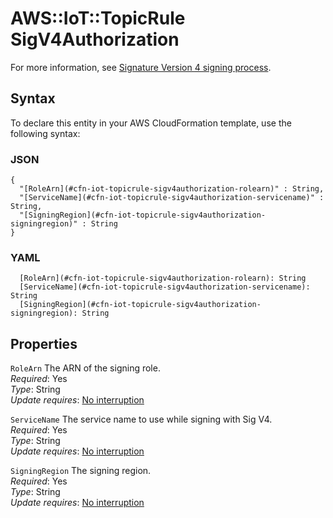 # AWS::IoT::TopicRule SigV4Authorization<a name="aws-properties-iot-topicrule-sigv4authorization"></a>

For more information, see [Signature Version 4 signing process](https://docs.aws.amazon.com/general/latest/gr/signature-version-4.html)\.

## Syntax<a name="aws-properties-iot-topicrule-sigv4authorization-syntax"></a>

To declare this entity in your AWS CloudFormation template, use the following syntax:

### JSON<a name="aws-properties-iot-topicrule-sigv4authorization-syntax.json"></a>

```
{
  "[RoleArn](#cfn-iot-topicrule-sigv4authorization-rolearn)" : String,
  "[ServiceName](#cfn-iot-topicrule-sigv4authorization-servicename)" : String,
  "[SigningRegion](#cfn-iot-topicrule-sigv4authorization-signingregion)" : String
}
```

### YAML<a name="aws-properties-iot-topicrule-sigv4authorization-syntax.yaml"></a>

```
  [RoleArn](#cfn-iot-topicrule-sigv4authorization-rolearn): String
  [ServiceName](#cfn-iot-topicrule-sigv4authorization-servicename): String
  [SigningRegion](#cfn-iot-topicrule-sigv4authorization-signingregion): String
```

## Properties<a name="aws-properties-iot-topicrule-sigv4authorization-properties"></a>

`RoleArn` <a name="cfn-iot-topicrule-sigv4authorization-rolearn"></a>
The ARN of the signing role\.  
_Required_: Yes  
_Type_: String  
_Update requires_: [No interruption](https://docs.aws.amazon.com/AWSCloudFormation/latest/UserGuide/using-cfn-updating-stacks-update-behaviors.html#update-no-interrupt)

`ServiceName` <a name="cfn-iot-topicrule-sigv4authorization-servicename"></a>
The service name to use while signing with Sig V4\.  
_Required_: Yes  
_Type_: String  
_Update requires_: [No interruption](https://docs.aws.amazon.com/AWSCloudFormation/latest/UserGuide/using-cfn-updating-stacks-update-behaviors.html#update-no-interrupt)

`SigningRegion` <a name="cfn-iot-topicrule-sigv4authorization-signingregion"></a>
The signing region\.  
_Required_: Yes  
_Type_: String  
_Update requires_: [No interruption](https://docs.aws.amazon.com/AWSCloudFormation/latest/UserGuide/using-cfn-updating-stacks-update-behaviors.html#update-no-interrupt)
